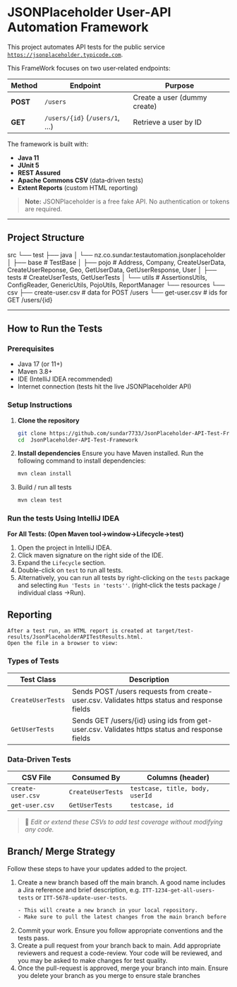 # JSONPlaceholder User‑API Automation Framework

This project automates API tests for the public service  
[`https://jsonplaceholder.typicode.com`](https://jsonplaceholder.typicode.com).

This FrameWork focuses on two user‑related endpoints:

| Method | Endpoint                          | Purpose                     |
|--------|-----------------------------------|-----------------------------|
| **POST** | `/users`                          | Create a user (dummy create)|
| **GET**  | `/users/{id}` (`/users/1`, …)     | Retrieve a user by ID       |

The framework is built with:

- **Java 11**
- **JUnit 5**
- **REST Assured**
- **Apache Commons CSV** (data‑driven tests)
- **Extent Reports** (custom HTML reporting)

> **Note:** JSONPlaceholder is a free fake API. No authentication or tokens are required.

---

## Project Structure
src
└── test
├── java
│ └── nz.co.sundar.testautomation.jsonplaceholder
│ ├── base # TestBase
│ ├── pojo # Address, Company, CreateUserData, CreateUserReponse, Geo, GetUserData, GetUserResponse, User
│ ├── tests # CreateUserTests, GetUserTests
│ └── utils # AssertionsUtils, ConfigReader, GenericUtils, PojoUtils, ReportManager
└── resources
└── csv
├── create-user.csv # data for POST /users
└── get-user.csv # ids for GET /users/{id}


---

## How to Run the Tests

### Prerequisites
* Java 17 (or 11+)
* Maven 3.8+
* IDE (IntelliJ IDEA recommended)
* Internet connection (tests hit the live JSONPlaceholder API)

### Setup Instructions

1. **Clone the repository**
   ```bash
   git clone https://github.com/sundar7733/JsonPlaceholder-API-Test-Framework.git
   cd  JsonPlaceholder-API-Test-Framework
2. **Install  dependencies** 
   Ensure you have Maven installed. Run the following command to install dependencies:
   ```bash
   mvn clean install
   ```
3. Build / run all tests
   ```bash 
   mvn clean test

### Run the tests Using IntelliJ IDEA

**For All Tests: (Open Maven tool→window→Lifecycle→test)**
1. Open the project in IntelliJ IDEA.
2. Click maven signature on the right side of the IDE.
3. Expand the `Lifecycle` section.
4. Double-click on `test` to run all tests.
5. Alternatively, you can run all tests by right-clicking on the `tests` package and selecting `Run 'Tests in 'tests''`.
   (right‑click the tests package / individual class →Run).

## Reporting
    After a test run, an HTML report is created at target/test-results/JsonPlaceholderAPITestResults.html.
    Open the file in a browser to view:

### Types of Tests
| **Test Class**               | **Description**                                                                                |
|------------------------------|------------------------------------------------------------------------------------------------|
| `CreateUserTests`            | Sends POST /users requests from create-user.csv. Validates https status and response fields    |
| `GetUserTests`               | Sends GET /users/{id} using ids from get-user.csv. Validates https status and response fields  |


### Data‑Driven Tests

| **CSV File**        | **Consumed By**     | **Columns (header)**              |
|---------------------|---------------------|-----------------------------------|
| `create-user.csv`   | `CreateUserTests`   | `testcase, title, body, userId`   |
| `get-user.csv`      | `GetUserTests`      | `testcase, id`                    |

> 📝 *Edit or extend these CSVs to add test coverage without modifying any code.*

## Branch/ Merge Strategy

Follow these steps to have your updates added to the project.

1. Create a new branch based off the main branch. A good name includes a Jira reference and brief description, e.g. `ITT-1234-get-all-users-tests` or `ITT-5678-update-user-tests`.
    ```bash
    - This will create a new branch in your local repository.
    - Make sure to pull the latest changes from the main branch before creating your new branch.
2. Commit your work. Ensure you follow appropriate conventions and the tests pass.
3. Create a pull request from your branch back to main. Add appropriate reviewers and request a code-review. Your code will be reviewed, and you may be asked to make changes for test quality.
4. Once the pull-request is approved, merge your branch into main. Ensure you delete your branch as you merge to ensure stale branches 